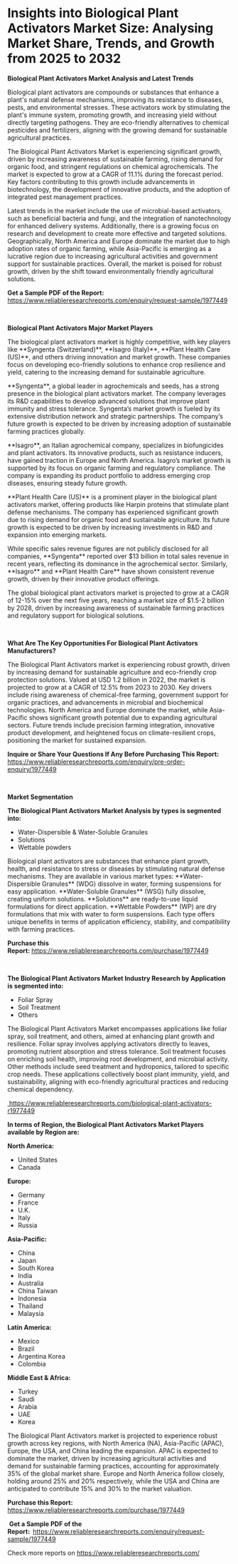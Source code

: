<p><h1>Insights into Biological Plant Activators Market Size: Analysing Market Share, Trends, and Growth from 2025 to 2032</h1></p><p><strong>Biological Plant Activators Market Analysis and Latest Trends</strong></p>
<p><p>Biological plant activators are compounds or substances that enhance a plant's natural defense mechanisms, improving its resistance to diseases, pests, and environmental stresses. These activators work by stimulating the plant's immune system, promoting growth, and increasing yield without directly targeting pathogens. They are eco-friendly alternatives to chemical pesticides and fertilizers, aligning with the growing demand for sustainable agricultural practices.</p><p>The Biological Plant Activators Market is experiencing significant growth, driven by increasing awareness of sustainable farming, rising demand for organic food, and stringent regulations on chemical agrochemicals. The market is expected to grow at a CAGR of 11.1% during the forecast period. Key factors contributing to this growth include advancements in biotechnology, the development of innovative products, and the adoption of integrated pest management practices.</p><p>Latest trends in the market include the use of microbial-based activators, such as beneficial bacteria and fungi, and the integration of nanotechnology for enhanced delivery systems. Additionally, there is a growing focus on research and development to create more effective and targeted solutions. Geographically, North America and Europe dominate the market due to high adoption rates of organic farming, while Asia-Pacific is emerging as a lucrative region due to increasing agricultural activities and government support for sustainable practices. Overall, the market is poised for robust growth, driven by the shift toward environmentally friendly agricultural solutions.</p></p>
<p><strong>Get a Sample PDF of the Report:&nbsp;</strong> <a href="https://www.reliableresearchreports.com/enquiry/request-sample/1977449?utm_campaign=2009&utm_medium=2&utm_source=Github&utm_content=ia&utm_term=21012025&utm_id=biological-plant-activators">https://www.reliableresearchreports.com/enquiry/request-sample/1977449</a></p>
<p>&nbsp;</p>
<p><strong>Biological Plant Activators Major Market Players</strong></p>
<p><p>The biological plant activators market is highly competitive, with key players like **Syngenta (Switzerland)**, **Isagro (Italy)**, **Plant Health Care (US)**, and others driving innovation and market growth. These companies focus on developing eco-friendly solutions to enhance crop resilience and yield, catering to the increasing demand for sustainable agriculture.</p><p>**Syngenta**, a global leader in agrochemicals and seeds, has a strong presence in the biological plant activators market. The company leverages its R&D capabilities to develop advanced solutions that improve plant immunity and stress tolerance. Syngenta’s market growth is fueled by its extensive distribution network and strategic partnerships. The company’s future growth is expected to be driven by increasing adoption of sustainable farming practices globally.</p><p>**Isagro**, an Italian agrochemical company, specializes in biofungicides and plant activators. Its innovative products, such as resistance inducers, have gained traction in Europe and North America. Isagro’s market growth is supported by its focus on organic farming and regulatory compliance. The company is expanding its product portfolio to address emerging crop diseases, ensuring steady future growth.</p><p>**Plant Health Care (US)** is a prominent player in the biological plant activators market, offering products like Harpin proteins that stimulate plant defense mechanisms. The company has experienced significant growth due to rising demand for organic food and sustainable agriculture. Its future growth is expected to be driven by increasing investments in R&D and expansion into emerging markets.</p><p>While specific sales revenue figures are not publicly disclosed for all companies, **Syngenta** reported over $13 billion in total sales revenue in recent years, reflecting its dominance in the agrochemical sector. Similarly, **Isagro** and **Plant Health Care** have shown consistent revenue growth, driven by their innovative product offerings.</p><p>The global biological plant activators market is projected to grow at a CAGR of 12-15% over the next five years, reaching a market size of $1.5-2 billion by 2028, driven by increasing awareness of sustainable farming practices and regulatory support for biological solutions.</p></p>
<p>&nbsp;</p>
<p><strong>What Are The Key Opportunities For Biological Plant Activators Manufacturers?</strong></p>
<p><p>The Biological Plant Activators market is experiencing robust growth, driven by increasing demand for sustainable agriculture and eco-friendly crop protection solutions. Valued at USD 1.2 billion in 2022, the market is projected to grow at a CAGR of 12.5% from 2023 to 2030. Key drivers include rising awareness of chemical-free farming, government support for organic practices, and advancements in microbial and biochemical technologies. North America and Europe dominate the market, while Asia-Pacific shows significant growth potential due to expanding agricultural sectors. Future trends include precision farming integration, innovative product development, and heightened focus on climate-resilient crops, positioning the market for sustained expansion.</p></p>
<p><strong>Inquire or Share Your Questions If Any Before Purchasing This Report:</strong> <a href="https://www.reliableresearchreports.com/enquiry/pre-order-enquiry/1977449?utm_campaign=2009&utm_medium=2&utm_source=Github&utm_content=ia&utm_term=21012025&utm_id=biological-plant-activators">https://www.reliableresearchreports.com/enquiry/pre-order-enquiry/1977449</a></p>
<p>&nbsp;</p>
<p><strong>Market Segmentation</strong></p>
<p><strong>The Biological Plant Activators Market Analysis by types is segmented into:</strong></p>
<p><ul><li>Water-Dispersible & Water-Soluble Granules</li><li>Solutions</li><li>Wettable powders</li></ul></p>
<p><p>Biological plant activators are substances that enhance plant growth, health, and resistance to stress or diseases by stimulating natural defense mechanisms. They are available in various market types: **Water-Dispersible Granules** (WDG) dissolve in water, forming suspensions for easy application. **Water-Soluble Granules** (WSG) fully dissolve, creating uniform solutions. **Solutions** are ready-to-use liquid formulations for direct application. **Wettable Powders** (WP) are dry formulations that mix with water to form suspensions. Each type offers unique benefits in terms of application efficiency, stability, and compatibility with farming practices.</p></p>
<p><strong>Purchase this Report:&nbsp;</strong><a href="https://www.reliableresearchreports.com/purchase/1977449?utm_campaign=2009&utm_medium=2&utm_source=Github&utm_content=ia&utm_term=21012025&utm_id=biological-plant-activators">https://www.reliableresearchreports.com/purchase/1977449</a></p>
<p>&nbsp;</p>
<p><strong>The Biological Plant Activators Market Industry Research by Application is segmented into:</strong></p>
<p><ul><li>Foliar Spray</li><li>Soil Treatment</li><li>Others</li></ul></p>
<p><p>The Biological Plant Activators Market encompasses applications like foliar spray, soil treatment, and others, aimed at enhancing plant growth and resilience. Foliar spray involves applying activators directly to leaves, promoting nutrient absorption and stress tolerance. Soil treatment focuses on enriching soil health, improving root development, and microbial activity. Other methods include seed treatment and hydroponics, tailored to specific crop needs. These applications collectively boost plant immunity, yield, and sustainability, aligning with eco-friendly agricultural practices and reducing chemical dependency.</p></p>
<p><a href="https://www.reliableresearchreports.com/biological-plant-activators-r1977449?utm_campaign=2009&utm_medium=2&utm_source=Github&utm_content=ia&utm_term=21012025&utm_id=biological-plant-activators">&nbsp;https://www.reliableresearchreports.com/biological-plant-activators-r1977449</a></p>
<p><strong>In terms of Region, the Biological Plant Activators Market Players available by Region are:</strong></p>
<p>
    <p> <strong> North America: </strong>
        <ul>
            <li>United States</li>
            <li>Canada</li>
        </ul>
        </p> 
    <p> <strong> Europe: </strong>
        <ul>
            <li>Germany</li>
            <li>France</li>
            <li>U.K.</li>
            <li>Italy</li>
            <li>Russia</li>
        </ul>
        </p> 
    <p> <strong> Asia-Pacific: </strong>
        <ul>
            <li>China</li>
            <li>Japan</li>
            <li>South Korea</li>
            <li>India</li>
            <li>Australia</li>
            <li>China Taiwan</li>
            <li>Indonesia</li>
            <li>Thailand</li>
            <li>Malaysia</li>
        </ul>
        </p> 
    <p> <strong> Latin America: </strong>
        <ul>
            <li>Mexico</li>
            <li>Brazil</li>
            <li>Argentina Korea</li>
            <li>Colombia</li>
        </ul>
        </p> 
    <p> <strong> Middle East & Africa: </strong>
        <ul>
            <li>Turkey</li>
            <li>Saudi</li>
            <li>Arabia</li>
            <li>UAE</li>
            <li>Korea</li>
        </ul>
    </p>
    </p>
<p><p>The Biological Plant Activators market is projected to experience robust growth across key regions, with North America (NA), Asia-Pacific (APAC), Europe, the USA, and China leading the expansion. APAC is expected to dominate the market, driven by increasing agricultural activities and demand for sustainable farming practices, accounting for approximately 35% of the global market share. Europe and North America follow closely, holding around 25% and 20% respectively, while the USA and China are anticipated to contribute 15% and 30% to the market valuation.</p></p>
<p><strong>Purchase this Report: </strong><a href="https://www.reliableresearchreports.com/purchase/1977449?utm_campaign=2009&utm_medium=2&utm_source=Github&utm_content=ia&utm_term=21012025&utm_id=biological-plant-activators">https://www.reliableresearchreports.com/purchase/1977449</a></p>
<p>&nbsp;<strong>Get a Sample PDF of the Report:&nbsp;&nbsp;</strong><a href="https://www.reliableresearchreports.com/enquiry/request-sample/1977449?utm_campaign=2009&utm_medium=2&utm_source=Github&utm_content=ia&utm_term=21012025&utm_id=biological-plant-activators">https://www.reliableresearchreports.com/enquiry/request-sample/1977449</a></p>
<p><strong></strong></p>
<p>Check more reports on <a href="https://www.reliableresearchreports.com/?utm_campaign=2009&utm_medium=2&utm_source=Github&utm_content=ia&utm_term=21012025&utm_id=biological-plant-activators">https://www.reliableresearchreports.com/</a></p>